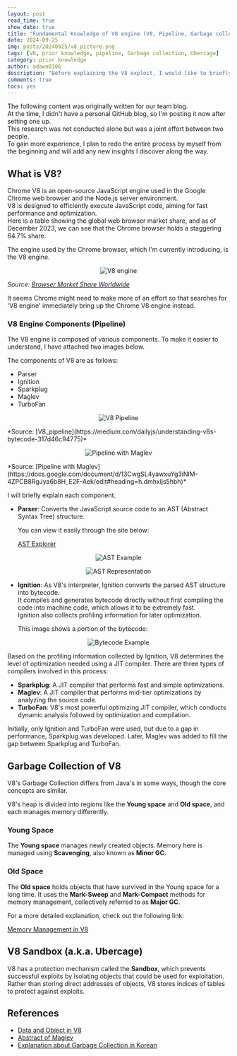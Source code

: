 ```yaml
---
layout: post
read_time: true
show_date: true
title: "Fundamental Knowledge of V8 engine (V8, Pipeline, Garbage collection, Ubercage)"
date: 2024-09-25
img: posts/20240925/v8_picture.png
tags: [V8, prior knowledge, pipeline, Garbage collection, Ubercage]
category: prior knowledge
author: adawn0106
description: "Before explaining the V8 exploit, I would like to briefly introduce some prior knowledge you need to understand, including V8, Pipeline, Garbage Collection, and Ubercage."
comments: true
tocs: yes
---
```


The following content was originally written for our team blog.  
At the time, I didn't have a personal GitHub blog, so I'm posting it now after setting one up.  
This research was not conducted alone but was a joint effort between two people.  
To gain more experience, I plan to redo the entire process by myself from the beginning and will add any new insights I discover along the way.

## What is V8?

Chrome V8 is an open-source JavaScript engine used in the Google Chrome web browser and the Node.js server environment.  
V8 is designed to efficiently execute JavaScript code, aiming for fast performance and optimization.  
Here is a table showing the global web browser market share, and as of December 2023, we can see that the Chrome browser holds a staggering 64.7% share.

The engine used by the Chrome browser, which I'm currently introducing, is the V8 engine.

<p style="text-align: center;">
    <img src="https://github.com/user-attachments/assets/0a823c86-6e55-41b4-a956-28a7ab7cd5b5" alt="V8 engine" />
</p>

*Source: [Browser Market Share Worldwide](https://gs.statcounter.com/browser-market-share#monthly-202312-202312-bar)*

It seems Chrome might need to make more of an effort so that searches for 'V8 engine' immediately bring up the Chrome V8 engine instead.

### V8 Engine Components (Pipeline)

The V8 engine is composed of various components. To make it easier to understand, I have attached two images below.

The components of V8 are as follows:

- Parser
- Ignition
- Sparkplug
- Maglev
- TurboFan

<p style="text-align: center;">
    <img src="https://github.com/user-attachments/assets/88795d10-86c5-45f2-9bc8-0ad99580b759" alt="V8 Pipeline" />
</p>
*Source: [V8_pipeline](https://medium.com/dailyjs/understanding-v8s-bytecode-317d46c94775)*

<p style="text-align: center;">
    <img src="https://github.com/user-attachments/assets/6aaf0bad-08c3-4520-966f-7f8f8f6ed823" alt="Pipeline with Maglev" />
</p>
*Source: [Pipeline with Maglev](https://docs.google.com/document/d/13CwgSL4yawxuYg3iNlM-4ZPCB8RgJya6b8H_E2F-Aek/edit#heading=h.dmhxljs5hbh)*

I will briefly explain each component.

- **Parser**: Converts the JavaScript source code to an AST (Abstract Syntax Tree) structure.

  You can view it easily through the site below:

  [AST Explorer](https://astexplorer.net/)

<p style="text-align: center;">
    <img src="https://github.com/user-attachments/assets/1544592a-d3c2-45ff-ab6d-97d689cfa2a6" alt="AST Example" />
</p>

<p style="text-align: center;">
    <img src="https://github.com/user-attachments/assets/d4214fee-b9f1-4543-a9b5-bec505bf1d1d" alt="AST Representation" />
</p>

- **Ignition**: As V8's interpreter, Ignition converts the parsed AST structure into bytecode.  
  It compiles and generates bytecode directly without first compiling the code into machine code, which allows it to be extremely fast.  
  Ignition also collects profiling information for later optimization.

  This image shows a portion of the bytecode:

<p style="text-align: center;">
    <img src="https://github.com/user-attachments/assets/e5b646c6-259a-40cd-bcc5-0e83f93f5841" alt="Bytecode Example" />
</p>

Based on the profiling information collected by Ignition, V8 determines the level of optimization needed using a JIT compiler. There are three types of compilers involved in this process:

- **Sparkplug**: A JIT compiler that performs fast and simple optimizations.
- **Maglev**: A JIT compiler that performs mid-tier optimizations by analyzing the source code.
- **TurboFan**: V8's most powerful optimizing JIT compiler, which conducts dynamic analysis followed by optimization and compilation.

Initially, only Ignition and TurboFan were used, but due to a gap in performance, Sparkplug was developed. Later, Maglev was added to fill the gap between Sparkplug and TurboFan.

## Garbage Collection of V8

V8's Garbage Collection differs from Java's in some ways, though the core concepts are similar.

V8's heap is divided into regions like the **Young space** and **Old space**, and each manages memory differently.

### Young Space

The **Young space** manages newly created objects. Memory here is managed using **Scavenging**, also known as **Minor GC**.

### Old Space

The **Old space** holds objects that have survived in the Young space for a long time. It uses the **Mark-Sweep** and **Mark-Compact** methods for memory management, collectively referred to as **Major GC**.

For a more detailed explanation, check out the following link:

[Memory Management in V8](https://deepu.tech/memory-management-in-v8/)

## V8 Sandbox (a.k.a. Ubercage)

V8 has a protection mechanism called the **Sandbox**, which prevents successful exploits by isolating objects that could be used for exploitation.  
Rather than storing direct addresses of objects, V8 stores indices of tables to protect against exploits.

## References

- [Data and Object in V8](https://www.dashlane.com/blog/how-is-data-stored-in-v8-js-engine-memory)
- [Abstract of Maglev](https://research.google/pubs/maglev-a-fast-and-reliable-software-network-load-balancer/)
- [Explanation about Garbage Collection in Korean](https://medium.com/hcleedev/web-javascript%EC%9D%98-garbage-collection-v8-%EC%97%94%EC%A7%84-9409c5be917c)
